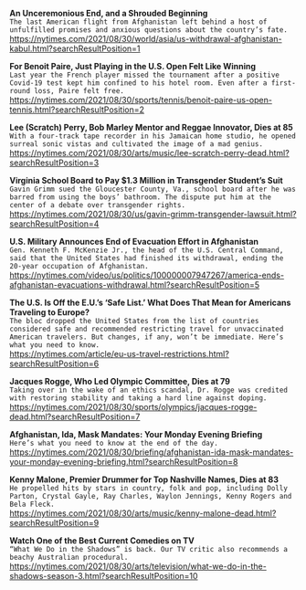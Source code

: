 **An Unceremonious End, and a Shrouded Beginning**\
`The last American flight from Afghanistan left behind a host of unfulfilled promises and anxious questions about the country’s fate.`\
https://nytimes.com/2021/08/30/world/asia/us-withdrawal-afghanistan-kabul.html?searchResultPosition=1

**For Benoit Paire, Just Playing in the U.S. Open Felt Like Winning**\
`Last year the French player missed the tournament after a positive Covid-19 test kept him confined to his hotel room. Even after a first-round loss, Paire felt free.`\
https://nytimes.com/2021/08/30/sports/tennis/benoit-paire-us-open-tennis.html?searchResultPosition=2

**Lee (Scratch) Perry, Bob Marley Mentor and Reggae Innovator, Dies at 85**\
`With a four-track tape recorder in his Jamaican home studio, he opened surreal sonic vistas and cultivated the image of a mad genius.`\
https://nytimes.com/2021/08/30/arts/music/lee-scratch-perry-dead.html?searchResultPosition=3

**Virginia School Board to Pay $1.3 Million in Transgender Student’s Suit**\
`Gavin Grimm sued the Gloucester County, Va., school board after he was barred from using the boys’ bathroom. The dispute put him at the center of a debate over transgender rights.`\
https://nytimes.com/2021/08/30/us/gavin-grimm-transgender-lawsuit.html?searchResultPosition=4

**U.S. Military Announces End of Evacuation Effort in Afghanistan**\
`Gen. Kenneth F. McKenzie Jr., the head of the U.S. Central Command, said that the United States had finished its withdrawal, ending the 20-year occupation of Afghanistan.`\
https://nytimes.com/video/us/politics/100000007947267/america-ends-afghanistan-evacuations-withdrawal.html?searchResultPosition=5

**The U.S. Is Off the E.U.’s ‘Safe List.’ What Does That Mean for Americans Traveling to Europe?**\
`The bloc dropped the United States from the list of countries considered safe and recommended restricting travel for unvaccinated American travelers. But changes, if any, won’t be immediate. Here’s what you need to know.`\
https://nytimes.com/article/eu-us-travel-restrictions.html?searchResultPosition=6

**Jacques Rogge, Who Led Olympic Committee, Dies at 79**\
`Taking over in the wake of an ethics scandal, Dr. Rogge was credited with restoring stability and taking a hard line against doping.`\
https://nytimes.com/2021/08/30/sports/olympics/jacques-rogge-dead.html?searchResultPosition=7

**Afghanistan, Ida, Mask Mandates: Your Monday Evening Briefing**\
`Here’s what you need to know at the end of the day.`\
https://nytimes.com/2021/08/30/briefing/afghanistan-ida-mask-mandates-your-monday-evening-briefing.html?searchResultPosition=8

**Kenny Malone, Premier Drummer for Top Nashville Names, Dies at 83**\
`He propelled hits by stars in country, folk and pop, including Dolly Parton, Crystal Gayle, Ray Charles, Waylon Jennings, Kenny Rogers and Bela Fleck.`\
https://nytimes.com/2021/08/30/arts/music/kenny-malone-dead.html?searchResultPosition=9

**Watch One of the Best Current Comedies on TV**\
`“What We Do in the Shadows” is back. Our TV critic also recommends a beachy Australian procedural.`\
https://nytimes.com/2021/08/30/arts/television/what-we-do-in-the-shadows-season-3.html?searchResultPosition=10

